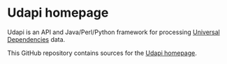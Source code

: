 # Udapi homepage
Udapi is an API and Java/Perl/Python framework for processing
[Universal Dependencies](http://universaldependencies.org) data.

This GitHub repository contains sources for the [Udapi homepage](http://udapi.github.io).
